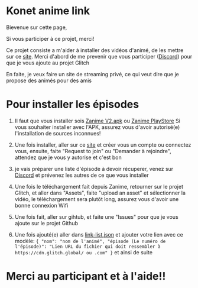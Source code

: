 # Konet anime link
Bievenue sur cette page,

Si vous participer à ce projet, merci!

Ce projet consiste a m'aider à installer des vidéos d'animé, de les mettre sur ce [site](https://glitch.com/edit/#!/konet-anime-video).
Merci d'abord de me prevenir que vous participer ([Discord](https://discord.gg/2sXpwruR5n)) pour que je vous ajoute au projet Glitch

En faite, je veux faire un site de streaming privé, ce qui veut dire que je propose des animés pour des amis

# Pour installer les épisodes

1. Il faut que vous installer sois [Zanime V2.apk](https://cdn.discordapp.com/attachments/902545833529069649/993125008207511612/zanime_36.apk) ou [Zanime PlayStore](https://play.google.com/store/apps/details?id=com.anime.vostfr&gl=FR)
Si vous souhaiter installer avec l'APK, assurez vous d'avoir autorisé(e) l'installation de sources inconnues!

2. Une fois installer, aller sur ce [site](https://glitch.com/edit/#!/konet-anime-video) et créer vous un compte ou connectez vous, ensuite, faite "Request to join" ou "Demander à rejoindre", attendez que je vous y autorise et c'est bon

3. je vais préparer une liste d'épisode à devoir récuperer, venez sur [Discord](https://discord.gg/2sXpwruR5n) et prévenez les autres de ce que vous installer

4. Une fois le téléchargement fait depuis Zanime, retourner sur le projet Glitch, et aller dans "Assets", faite "upload an asset" et sélectionner la vidéo, le téléchargement sera plutôt long, assurez vous d'avoir une bonne connexion Wifi

5. Une fois fait, aller sur gihtub, et faite une "Issues" pour que je vous ajoute sur le projet Github
6. Une fois ajouté(e) aller dans [link-list.json](https://github.com/Konetapp/konet-link/blob/main/list-link.json) et ajouter votre lien avec ce modèle: ```{
"nom": "nom de l'animé",
"épisode (Le numéro de l'épisode)": "Lien URL du fichier qui doit ressembler à https://cdn.glitch.global/ ou .com"
}```
et ainsi de suite

# Merci au participant et à l'aide!!
